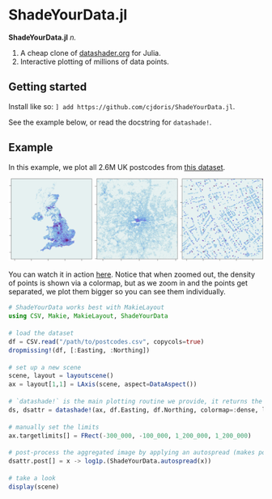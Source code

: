 # ShadeYourData.jl

**ShadeYourData.jl** *n.*
1. A cheap clone of [datashader.org](https://datashader.org) for Julia.
2. Interactive plotting of millions of data points.

## Getting started

Install like so: `] add https://github.com/cjdoris/ShadeYourData.jl`.

See the example below, or read the docstring for `datashade!`.

## Example

In this example, we plot all 2.6M UK postcodes from [this dataset](https://www.doogal.co.uk/PostcodeDownloads.php).

![ShadeYourData.jl example](https://raw.githubusercontent.com/cjdoris/ShadeYourData.jl/master/example.png)

You can watch it in action [here](http://www.youtube.com/watch?v=svG6fCjVbEg "ShadeYourData.jl demo"). Notice that when zoomed out, the density of points is shown via a colormap, but as we zoom in and the points get separated, we plot them bigger so you can see them individually.

```julia
# ShadeYourData works best with MakieLayout
using CSV, Makie, MakieLayout, ShadeYourData

# load the dataset
df = CSV.read("/path/to/postcodes.csv", copycols=true)
dropmissing!(df, [:Easting, :Northing])

# set up a new scene
scene, layout = layoutscene()
ax = layout[1,1] = LAxis(scene, aspect=DataAspect())

# `datashade!` is the main plotting routine we provide, it returns the plot and a namedtuple of `Node`s that the plot depends on
ds, dsattr = datashade!(ax, df.Easting, df.Northing, colormap=:dense, limits=false)

# manually set the limits
ax.targetlimits[] = FRect(-300_000, -100_000, 1_200_000, 1_200_000)

# post-process the aggregated image by applying an autospread (makes points bigger when they are spread out) and rescaling by `log1p` to lessen the extremal values
dsattr.post[] = x -> log1p.(ShadeYourData.autospread(x))

# take a look
display(scene)
```
